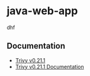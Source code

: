 # java-web-app
dhf
## Documentation

* [Trivy v0.21.1](https://github.com/aquasecurity/trivy/releases/tag/v0.21.1)
* [Trivy v0.21.1 Documentation](https://aquasecurity.github.io/trivy/v0.21.1/)
